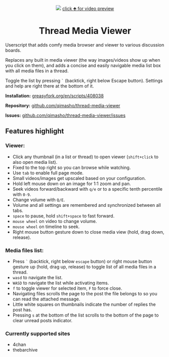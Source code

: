 <div align="center">
	<a href="https://www.webmshare.com/play/qdeW0"><img src="https://i.imgur.com/my5n3aK.gif"></a>
	<a href="https://www.webmshare.com/play/qdeW0">click 🡹 for video preview</a>
	<h1>Thread Media Viewer</h1>
</div>

Userscript that adds comfy media browser and viewer to various discussion boards.

Replaces any built in media viewer (the way images/videos show up when you click on them), and adds a concise and easily navigable media list box with all media files in a thread.

Toggle the list by pressing `` ` `` (backtick, right below Escape button). Settings and help are right there at the bottom of it.

**Installation:** [greasyfork.org/en/scripts/408038](https://greasyfork.org/en/scripts/408038-thread-media-viewer)

**Repository:** [github.com/qimasho/thread-media-viewer](https://github.com/qimasho/thread-media-viewer)

**Issues:** [github.com/qimasho/thread-media-viewer/issues](https://github.com/qimasho/thread-media-viewer/issues)

## Features highlight

### Viewer:
- Click any thumbnail (in a list or thread) to open viewer (`shift+click` to also open media list).
- Fixed to the top right so you can browse while watching.
- Use `tab` to enable full page mode.
- Small videos/images get upscaled based on your configuration.
- Hold left mouse down on an image for 1:1 zoom and pan.
- Seek videos forward/backward with `q/e` or to a specific tenth percentile with `0-9`.
- Change volume with `Q/E`.
- Volume and all settings are remembered and synchronized between all tabs.
- `space` to pause, hold `shift+space` to fast forward.
- `mouse wheel` on video to change volume.
- `mouse wheel` on timeline to seek.
- Right mouse button gesture down to close media view (hold, drag down, release).

### Media files list:
- Press `` ` `` (backtick, right below `escape` button) or right mouse button gesture up (hold, drag up, release) to toggle list of all media files in a thread.
- `wasd` to navigate the list.
- `WASD` to navigate the list while activating items.
- `f` to toggle viewer for selected item, `F` to force close.
- Navigating files scrolls the page to the post the file belongs to so you can read the attached message.
- Little white squares on thumbnails indicate the number of replies the post has.
- Pressing `s` at the bottom of the list scrolls to the bottom of the page to clear unread posts indicator.

### Currently supported sites
- 4chan
- thebarchive
